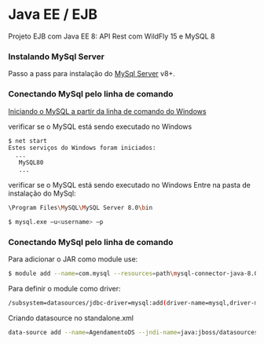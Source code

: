 # Java EE / EJB 

Projeto EJB com Java EE 8: API Rest com WildFly 15 e MySQL 8

### Instalando MySql Server

Passo a pass para instalação do [MySql Server](https://phoenixnap.com/kb/install-mysql-on-windows) v8+.

### Conectando MySql pelo linha de comando

[Iniciando o MySQL a partir da linha de comando do Windows](https://phoenixnap.com/kb/connect-to-mysql-windows-command-line)

verificar se o MySQL está sendo executado no Windows

```sh
$ net start
Estes serviços do Windows foram iniciados:
  ...
   MySQL80
   ...
```

verificar se o MySQL está sendo executado no Windows
Entre na pasta de instalação do MySql:

```sh
\Program Files\MySQL\MySQL Server 8.0\bin
```

```sh
$ mysql.exe –u<username> –p
```

### Conectando MySql pelo linha de comando

Para adicionar o JAR como module use:

```sh
$ module add --name=com.mysql --resources=path\mysql-connector-java-8.0.21\mysql-connector-java-8.0.21.jar --dependencies=javax.api,javax.transaction.api
```

Para definir o module como driver:

```sh
/subsystem=datasources/jdbc-driver=mysql:add(driver-name=mysql,driver-module-name=com.mysql,driver-xa-datasource-class-name=com.mysql.cj.jdbc.MysqlXADataSource)
```

Criando datasource no standalone.xml

```sh
data-source add --name=AgendamentoDS --jndi-name=java:jboss/datasources/AgendamentoDS --driver-name=mysql  --connection-url=jdbc:mysql://localhost:3306/agendamentobd --user-name=SEU-USUARIO --password=SUA-SENHA --min-pool-size=10 --max-pool-size=20
```
